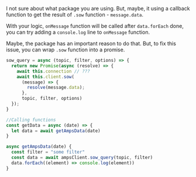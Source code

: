 I not sure about what package you are using. But, maybe, it using a callback function to get the result of `.sow` function - `message.data`.

With your logic, `onMessage` function will be called after `data.forEach` done, you can try adding a `console.log` line to `onMessage` function.


Maybe, the package has an important reason to do that. But, to fix this issue, you can wrap `.sow` function into a promise.


```js
sow_query = async (topic, filter, options) => {
  return new Promise(async (resolve) => {
    await this.connection // ???
    await this.client.sow(
      (message) => {
        resolve(message.data);
      },
      topic, filter, options)
  });
}

//Calling functions
const getData = async (date) => {
  let data = await getAmpsData(date)
}

async getAmpsData(date) {
  const filter = "some filter"
  const data = await ampsClient.sow_query(topic, filter)
  data.forEach((element) => console.log(element))
}
```
